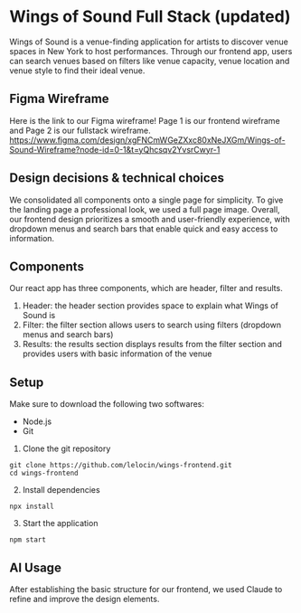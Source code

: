 # Wings of Sound Full Stack (updated)
Wings of Sound is a venue-finding application for artists to discover venue spaces in New York to host performances. Through our frontend app, users can search venues based on filters like venue capacity, venue location and venue style to find their ideal venue. 

## Figma Wireframe 
Here is the link to our Figma wireframe! Page 1 is our frontend wireframe and Page 2 is our fullstack wireframe. 
https://www.figma.com/design/xgFNCmWGeZXxc80xNeJXGm/Wings-of-Sound-Wireframe?node-id=0-1&t=yQhcsqv2YvsrCwyr-1

## Design decisions & technical choices 
We consolidated all components onto a single page for simplicity. To give the landing page a professional look, we used a full page image. Overall, our frontend design prioritizes a smooth and user-friendly experience, with dropdown menus and search bars that enable quick and easy access to information.

## Components 
Our react app has three components, which are header, filter and results. 
1. Header: the header section provides space to explain what Wings of Sound is 
2. Filter: the filter section allows users to search using filters (dropdown menus and search bars)
3. Results: the results section displays results from the filter section and provides users with basic information of the venue

## Setup
Make sure to download the following two softwares: 
- Node.js 
- Git

1. Clone the git repository
```
git clone https://github.com/lelocin/wings-frontend.git
cd wings-frontend
```
2. Install dependencies
```
npx install
```
3. Start the application
```
npm start
```
## AI Usage
After establishing the basic structure for our frontend, we used Claude to refine and improve the design elements.
